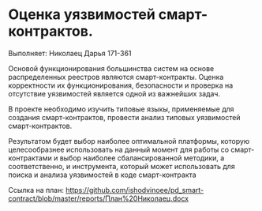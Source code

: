 # Оценка уязвимостей смарт-контрактов.

Выполняет: Николаец Дарья 171-361

Основой функционирования большинства систем на основе распределенных реестров являются смарт-контракты. Оценка корректности их функционирования, безопасности и проверка на отсутствие уязвимостей является одной из важнейших задач.

В проекте необходимо изучить типовые языкы, применяемые для создания смарт-контрактов, провести анализ типовых уязвимостей смарт-контрактов.

Результатом будет выбор наиболее оптимальной платформы, которую целесообразнее использовать на данный момент для работы со смарт-контрактами и выбор наиболее сбалансированной методики, а соответственно, и инструмента, который может использовать для поиска и анализа уязвимостей в коде смарт-контракта

Cсылка на план: https://github.com/ishodvinoee/pd_smart-contract/blob/master/reports/План%20Николаец.docx
